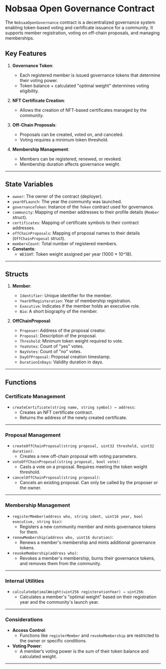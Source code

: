 
# **Nobsaa Open Governance Contract**

The `NobsaaOpenGovernance` contract is a decentralized governance system enabling token-based voting and certificate issuance for a community. It supports member registration, voting on off-chain proposals, and managing memberships.

## **Key Features**
1. **Governance Token**:
   - Each registered member is issued governance tokens that determine their voting power.
   - Token balance + calculated "optimal weight" determines voting eligibility.

2. **NFT Certificate Creation**:
   - Allows the creation of NFT-based certificates managed by the community.

3. **Off-Chain Proposals**:
   - Proposals can be created, voted on, and canceled.
   - Voting requires a minimum token threshold.

4. **Membership Management**:
   - Members can be registered, renewed, or revoked.
   - Membership duration affects governance weight.

---

## **State Variables**
- `owner`: The owner of the contract (deployer).
- `yearOfLaunch`: The year the community was launched.
- `governanceToken`: Instance of the `Token` contract used for governance.
- `community`: Mapping of member addresses to their profile details (`Member` struct).
- `certificates`: Mapping of certificate symbols to their contract addresses.
- `offChainProposals`: Mapping of proposal names to their details (`OffChainProposal` struct).
- `membersCount`: Total number of registered members.
- **Constants**:
  - `WEIGHT`: Token weight assigned per year (1000 * 10^18).

---

## **Structs**
1. **Member**:
   - `Identifier`: Unique identifier for the member.
   - `YearOfRegisteration`: Year of membership registration.
   - `Executive`: Indicates if the member holds an executive role.
   - `Bio`: A short biography of the member.

2. **OffChainProposal**:
   - `Proposer`: Address of the proposal creator.
   - `Proposal`: Description of the proposal.
   - `Threshold`: Minimum token weight required to vote.
   - `YeaVotes`: Count of "yes" votes.
   - `NayVotes`: Count of "no" votes.
   - `DayOfProposal`: Proposal creation timestamp.
   - `DurationInDays`: Validity duration in days.

---

## **Functions**

### **Certificate Management**
- `createCertificate(string name, string symbol) → address`:
  - Creates an NFT certificate contract.
  - Returns the address of the newly created certificate.

---

### **Proposal Management**
- `createOffChainProposal(string proposal, uint32 threshold, uint32 duration)`:
  - Creates a new off-chain proposal with voting parameters.
- `voteOffChainProposal(string proposal, bool vote)`:
  - Casts a vote on a proposal. Requires meeting the token weight threshold.
- `cancelOffChainProposal(string proposal)`:
  - Cancels an existing proposal. Can only be called by the proposer or the owner.

---

### **Membership Management**
- `registerMember(address who, string ident, uint16 year, bool executive, string bio)`:
  - Registers a new community member and mints governance tokens for them.
- `renewMembership(address who, uint16 duration)`:
  - Renews a member's membership and mints additional governance tokens.
- `revokeMembership(address who)`:
  - Revokes a member's membership, burns their governance tokens, and removes them from the community.

---

### **Internal Utilities**
- `calculateOptimalWeight(uint256 registerationYear) → uint256`:
  - Calculates a member's "optimal weight" based on their registration year and the community's launch year.

---


### **Considerations**
- **Access Control**:
  - Functions like `registerMember` and `revokeMembership` are restricted to the owner or specific conditions.
- **Voting Power**:
  - A member’s voting power is the sum of their token balance and calculated weight.

---
